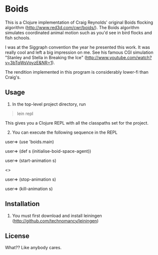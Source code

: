 Boids
=====
This is a Clojure implementation of Craig Reynolds' original Boids
flocking algorithm (http://www.red3d.com/cwr/boids/).  The Boids
algorithm simulates coordinated animal motion such as you'd see in
bird flocks and fish schools.

I was at the Siggraph convention the year he presented this work.  It
was really cool and left a big impression on me.  See his famous CGI
simulation "Stanley and Stella in Breaking the Ice"
(http://www.youtube.com/watch?v=3bTqWsVqyzE&NR=1).

The rendition implemented in this program is considerably lower-fi
than Craig's.

Usage
-----

1. In the top-level project directory, run

> lein repl

This gives you a Clojure REPL with all the classpaths set for the
project.

2. You can execute the following sequence in the REPL

user=> (use 'boids.main)

user=> (def s (initialise-boid-space-agent))

user=> (start-animation s)

<<watch the animation for awhile>>

user=> (stop-animation s)

user=> (kill-animation s)

Installation
------------
1. You must first download and install leiningen (http://github.com/technomancy/leiningen)

License
-------
What??  Like anybody cares.
